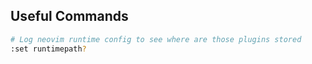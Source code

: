 ## Useful Commands

```sh
# Log neovim runtime config to see where are those plugins stored
:set runtimepath?
```
